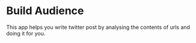 # Build Audience
This app helps you write twitter post by analysing the contents of urls and doing it for you.
